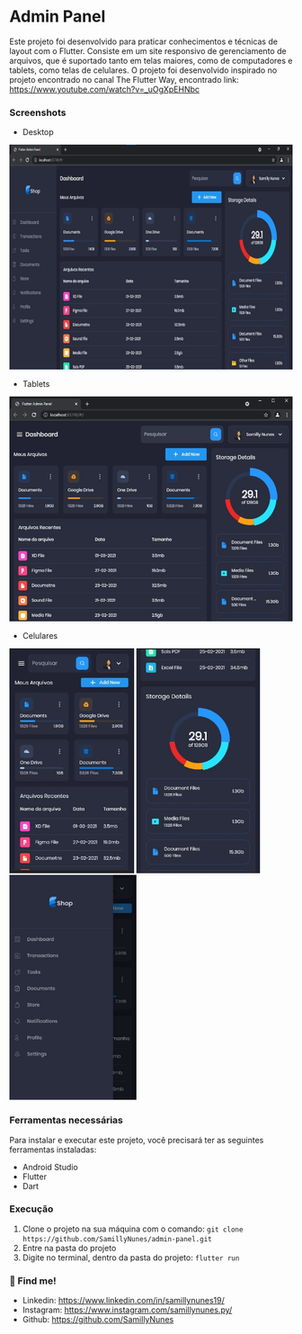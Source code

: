 # Admin Panel

Este projeto foi desenvolvido para praticar conhecimentos e técnicas de layout com o Flutter. Consiste em um site responsivo de gerenciamento de arquivos, que é suportado tanto em telas maiores, como de computadores e tablets, como telas de celulares.
O projeto foi desenvolvido inspirado no projeto encontrado no canal The Flutter Way, encontrado link: https://www.youtube.com/watch?v=_uOgXpEHNbc

### Screenshots
- Desktop
<img src="https://github.com/SamillyNunes/admin-panel/blob/main/assets/images/readme/desktop.jpg" height="400px">

- Tablets
<img src="https://github.com/SamillyNunes/admin-panel/blob/main/assets/images/readme/tablet.jpg" height="400px">

- Celulares
<img src="https://github.com/SamillyNunes/admin-panel/blob/main/assets/images/readme/mobile1.jpg" height="400px">

<img src="https://github.com/SamillyNunes/admin-panel/blob/main/assets/images/readme/mobile2.jpg" height="400px">

<img src="https://github.com/SamillyNunes/admin-panel/blob/main/assets/images/readme/drawer.jpg" height="400px">

### Ferramentas necessárias
Para instalar e executar este projeto, você precisará ter as seguintes ferramentas instaladas:
- Android Studio
- Flutter 
- Dart

### Execução
1. Clone o projeto na sua máquina com o comando: `git clone https://github.com/SamillyNunes/admin-panel.git`
2. Entre na pasta do projeto
3. Digite no terminal, dentro da pasta do projeto: `flutter run`

### 📌 Find me!
- Linkedin: https://www.linkedin.com/in/samillynunes19/
- Instagram: https://www.instagram.com/samillynunes.py/
- Github: https://github.com/SamillyNunes
